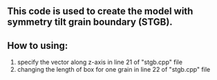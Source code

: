 ## This code is used to create the model with symmetry tilt grain boundary (STGB).

## How to using:
1) specify the vector along z-axis in line 21 of "stgb.cpp" file
2) changing the length of box for one grain in line 22 of "stgb.cpp" file
